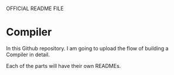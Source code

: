 OFFICIAL README FILE

<h1>Compiler</h1>

In this Github repository. I am going to upload the flow of building a Compiler in detail.

Each of the parts will have their own READMEs.